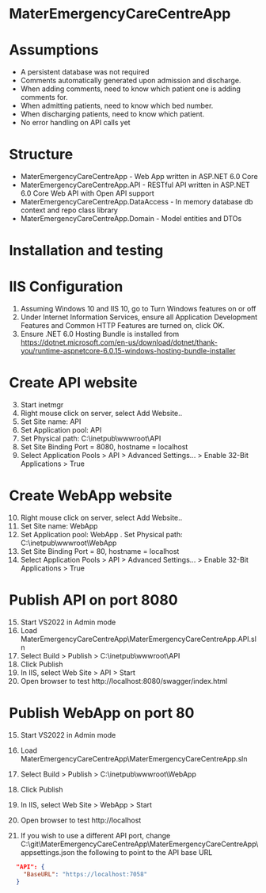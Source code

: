 # MaterEmergencyCareCentreApp

# Assumptions

* A persistent database was not required
* Comments automatically generated upon admission and discharge.
* When adding comments, need to know which patient one is adding comments for.
* When admitting patients, need to know which bed number.
* When discharging patients, need to know which patient.
* No error handling on API calls yet

# Structure

* MaterEmergencyCareCentreApp - Web App written in ASP.NET 6.0 Core 
* MaterEmergencyCareCentreApp.API - RESTful API written in ASP.NET 6.0 Core Web API with Open API support
* MaterEmergencyCareCentreApp.DataAccess - In memory database db context and repo class library
* MaterEmergencyCareCentreApp.Domain - Model entities and DTOs

# Installation and testing

# IIS Configuration

1. Assuming Windows 10 and IIS 10, go to Turn Windows features on or off
2. Under Internet Information Services, ensure all Application Development Features and Common HTTP Features are turned on, click OK.
3. Ensure .NET 6.0 Hosting Bundle is installed from https://dotnet.microsoft.com/en-us/download/dotnet/thank-you/runtime-aspnetcore-6.0.15-windows-hosting-bundle-installer

# Create API website

3. Start inetmgr
4. Right mouse click on server, select Add Website..
5. Set Site name: API
6. Set Application pool: API
7. Set Physical path: C:\inetpub\wwwroot\API
8. Set Site Binding Port = 8080, hostname = localhost
9. Select Application Pools > API > Advanced Settings... > Enable 32-Bit Applications > True

# Create WebApp website

10. Right mouse click on server, select Add Website..
11. Set Site name: WebApp
12. Set Application pool: WebApp
. Set Physical path: C:\inetpub\wwwroot\WebApp
13. Set Site Binding Port = 80, hostname = localhost
14. Select Application Pools > API > Advanced Settings... > Enable 32-Bit Applications > True

# Publish API on port 8080

15. Start VS2022 in Admin mode
16. Load MaterEmergencyCareCentreApp\MaterEmergencyCareCentreApp.API.sln
17. Select Build > Publish > C:\inetpub\wwwroot\API
18. Click Publish
19. In IIS, select Web Site > API > Start
20. Open browser to test http://localhost:8080/swagger/index.html


# Publish WebApp on port 80

15. Start VS2022 in Admin mode
16. Load MaterEmergencyCareCentreApp\MaterEmergencyCareCentreApp.sln
17. Select Build > Publish > C:\inetpub\wwwroot\WebApp
18. Click Publish
19. In IIS, select Web Site > WebApp > Start
20. Open browser to test http://localhost


21. If you wish to use a different API port, change C:\git\MaterEmergencyCareCentreApp\MaterEmergencyCareCentreApp\appsettings.json the following to point to the API
base URL

```json
  "API": {
    "BaseURL": "https://localhost:7058"
  }
```
